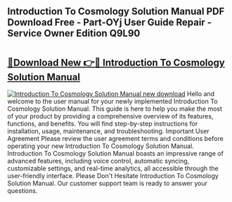 ## Introduction To Cosmology Solution Manual PDF Download Free - Part-OYj User Guide Repair - Service Owner Edition Q9L90

# <h2><a href="http://bc70024.oget.top/?id=Introduction+To+Cosmology+Solution+Manual">🔗Download New 👉🔴 Introduction To Cosmology Solution Manual</a></h2>

[![Introduction To Cosmology Solution Manual new download](https://i.imgur.com/5g1atiW.png)](http://bc70024.oget.top/?id=Introduction+To+Cosmology+Solution+Manual)
Hello and welcome to the user manual for your newly implemented Introduction To Cosmology Solution Manual. This guide is here to help you make the most of your product by providing a comprehensive overview of its features, functions, and benefits. You will find step-by-step instructions for installation, usage, maintenance, and troubleshooting. Important User Agreement Please review the user agreement terms and conditions before operating your new Introduction To Cosmology Solution Manual. Introduction To Cosmology Solution Manual boasts an impressive range of advanced features, including voice control, automatic syncing, customizable settings, and real-time analytics, all accessible through the user-friendly interface. Please Don't Hesitate Introduction To Cosmology Solution Manual. Our customer support team is ready to answer your questions.
